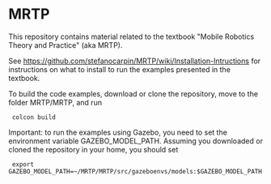 # MRTP
This repository contains material related to the textbook "Mobile Robotics Theory and Practice" (aka MRTP).

See https://github.com/stefanocarpin/MRTP/wiki/Installation-Intructions for instructions on what to install to run the examples presented in the textbook.

To build the code examples, download or clone the repository, move to the folder MRTP/MRTP, and run

     colcon build

Important: to run the examples using Gazebo, you need to set the environment variable GAZEBO_MODEL_PATH. Assuming you downloaded or cloned the repository in your home, you should set

     export GAZEBO_MODEL_PATH=~/MRTP/MRTP/src/gazeboenvs/models:$GAZEBO_MODEL_PATH

